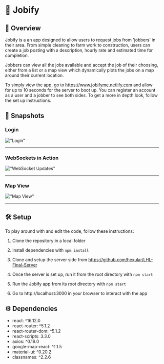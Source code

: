 # 💼 Jobify

## 🔎 Overview

Jobify is a an app designed to allow users to request jobs from 'jobbers' in their area. From simple cleaning to farm work to construction, users can create a job posting with a description, hourly rate and estimated time for completion. 

Jobbers can view all the jobs available and accept the job of their choosing, either from a list or a map view which dynamically plots the jobs on a map around their current location.

To simply view the app, go to https://www.jobifyme.netlify.com and allow for up to 10 seconds for the server to boot up. You can register an account as a user and a jobber to see both sides. To get a more in depth look, follow the set up instructions.

## 📸 Snapshots 

### Login

!["Login"](https://i.imgur.com/1p7qDRf.gif)

_____
### WebSockets in Action

!["WebSocket Updates"](https://i.imgur.com/pk361aq.gif)

_____
### Map View

!["Map View"](https://i.imgur.com/vsEPuEj.gif)
_____

## 🛠 Setup

To play around with and edit the code, follow these instructions:

1. Clone the repository in a local folder

2. Install dependencies with `npm install`

3. Clone and setup the server side from https://github.com/hexular/LHL-Final-Server

4. Once the server is set up, run it from the root directory with `npm start`

5. Run the Jobify app from its root directory with `npm start`

6. Go to http://localhost:3000 in your browser to interact with the app

## ⚙️ Dependencies 

- react: ^16.12.0
- react-router: ^5.1.2
- react-router-dom: ^5.1.2
- react-scripts: 3.3.0
- axios: ^0.19.0
- google-map-react: ^1.1.5
- material-ui: ^0.20.2
- classnames: ^2.2.6
